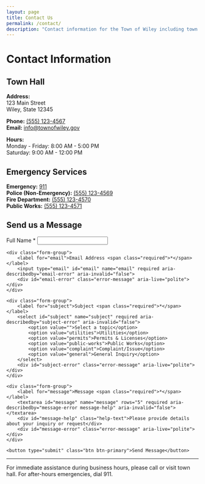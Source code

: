 ```yaml
---
layout: page
title: Contact Us
permalink: /contact/
description: "Contact information for the Town of Wiley including town hall, emergency services, and online contact form"
---
```


# Contact Information

## Town Hall

**Address:**  
123 Main Street  
Wiley, State 12345

**Phone:** [(555) 123-4567](tel:+15551234567)  
**Email:** [info@townofwiley.gov](mailto:info@townofwiley.gov)

**Hours:**  
Monday - Friday: 8:00 AM - 5:00 PM  
Saturday: 9:00 AM - 12:00 PM

## Emergency Services

**Emergency:** [911](tel:911)  
**Police (Non-Emergency):** [(555) 123-4569](tel:+15551234569)  
**Fire Department:** [(555) 123-4570](tel:+15551234570)  
**Public Works:** [(555) 123-4571](tel:+15551234571)

## Send us a Message

<form class="form" id="contactForm" novalidate>
    <div class="form-group">
        <label for="name">Full Name <span class="required">*</span></label>
        <input type="text" id="name" name="name" required aria-describedby="name-error" aria-invalid="false">
        <div id="name-error" class="error-message" aria-live="polite"></div>
    </div>
    
    <div class="form-group">
        <label for="email">Email Address <span class="required">*</span></label>
        <input type="email" id="email" name="email" required aria-describedby="email-error" aria-invalid="false">
        <div id="email-error" class="error-message" aria-live="polite"></div>
    </div>
    
    <div class="form-group">
        <label for="subject">Subject <span class="required">*</span></label>
        <select id="subject" name="subject" required aria-describedby="subject-error" aria-invalid="false">
            <option value="">Select a topic</option>
            <option value="utilities">Utilities</option>
            <option value="permits">Permits & Licenses</option>
            <option value="public-works">Public Works</option>
            <option value="complaint">Complaint/Issue</option>
            <option value="general">General Inquiry</option>
        </select>
        <div id="subject-error" class="error-message" aria-live="polite"></div>
    </div>
    
    <div class="form-group">
        <label for="message">Message <span class="required">*</span></label>
        <textarea id="message" name="message" rows="5" required aria-describedby="message-error message-help" aria-invalid="false"></textarea>
        <div id="message-help" class="help-text">Please provide details about your inquiry or request</div>
        <div id="message-error" class="error-message" aria-live="polite"></div>
    </div>
    
    <button type="submit" class="btn btn-primary">Send Message</button>
</form>

---

For immediate assistance during business hours, please call or visit town hall. For after-hours emergencies, dial 911.
